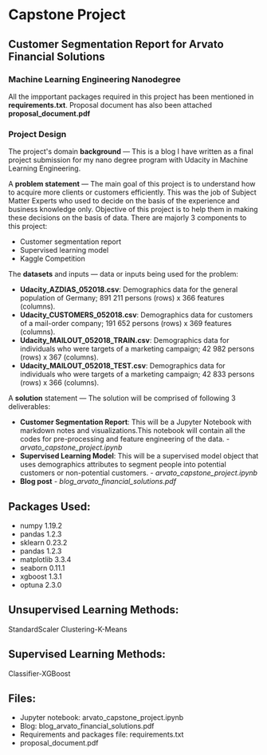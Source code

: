 # Capstone Project
## Customer Segmentation Report for Arvato Financial Solutions
### Machine Learning Engineering Nanodegree

All the impportant packages required in this project has been mentioned in **requirements.txt**.
Proposal document has also been attached **proposal_document.pdf**

### Project Design

The project's domain **background** — This is a blog I have written as a final project submission for my nano degree program with Udacity in Machine Learning Engineering. 

A **problem statement** — The main goal of this project is to understand how to acquire more clients or customers efficiently. This was the job of Subject Matter Experts who used to decide on the basis of the experience and business knowledge only. Objective of this project is to help them in making these decisions on the basis of data. 
There are majorly 3 components to this project:
- Customer segmentation report
- Supervised learning model
- Kaggle Competition
 
The **datasets** and inputs — data or inputs being used for the problem:
- **Udacity_AZDIAS_052018.csv**: Demographics data for the general population of Germany; 891 211 persons (rows) x 366 features (columns).
- **Udacity_CUSTOMERS_052018.csv**: Demographics data for customers of a mail-order company; 191 652 persons (rows) x 369 features (columns).
- **Udacity_MAILOUT_052018_TRAIN.csv**: Demographics data for individuals who were targets of a marketing campaign; 42 982 persons (rows) x 367 (columns).
- **Udacity_MAILOUT_052018_TEST.csv**: Demographics data for individuals who were targets of a marketing campaign; 42 833 persons (rows) x 366 (columns).
 
A **solution** statement — The solution will be comprised of following 3 deliverables:

- **Customer Segmentation Report**: This will be a Jupyter Notebook with markdown notes and visualizations.This notebook will contain all the codes for pre-processing and feature engineering of the data. - *arvato_capstone_project.ipynb*
- **Supervised Learning Model**: This will be a supervised model object that uses demographics attributes to segment people into potential customers or non-potential customers. - *arvato_capstone_project.ipynb*
- **Blog post** - *blog_arvato_financial_solutions.pdf*

## Packages Used:
- numpy 1.19.2
- pandas 1.2.3
- sklearn 0.23.2
- pandas 1.2.3
- matplotlib 3.3.4
- seaborn 0.11.1
- xgboost 1.3.1
- optuna 2.3.0

## Unsupervised Learning Methods:
StandardScaler
Clustering-K-Means

## Supervised Learning Methods:
Classifier-XGBoost

## Files:
- Jupyter notebook: arvato_capstone_project.ipynb
- Blog: blog_arvato_financial_solutions.pdf
- Requirements and packages file: requirements.txt
- proposal_document.pdf




